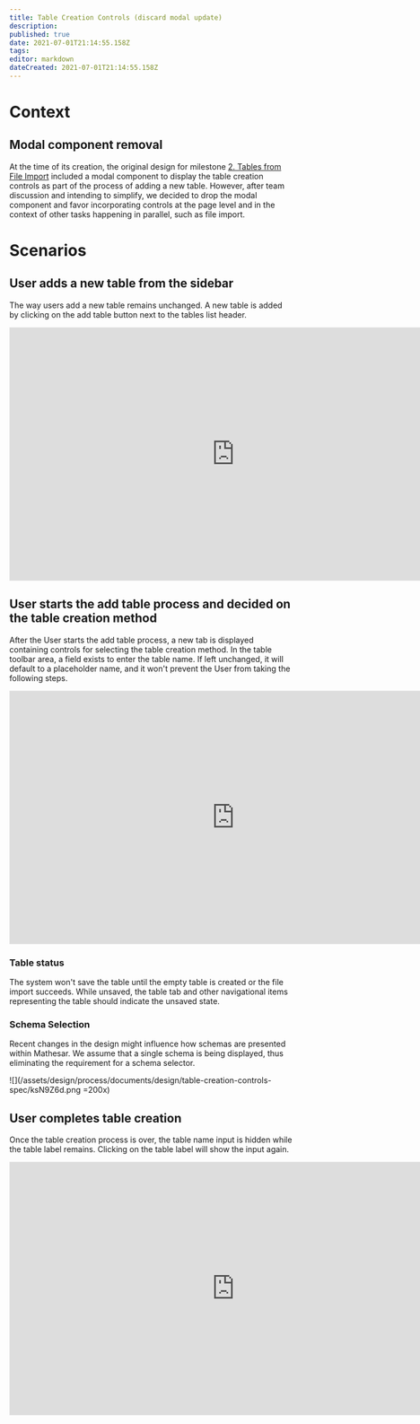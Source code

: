 ```yaml
---
title: Table Creation Controls (discard modal update)
description: 
published: true
date: 2021-07-01T21:14:55.158Z
tags: 
editor: markdown
dateCreated: 2021-07-01T21:14:55.158Z
---
```


# Context

## Modal component removal
At the time of its creation, the original design for milestone [2. Tables from File Import](https://github.com/centerofci/mathesar/milestone/1) included a modal component to display the table creation controls as part of the process of adding a new table. However, after team discussion and intending to simplify, we decided to drop the modal component and favor incorporating controls at the page level and in the context of other tasks happening in parallel, such as file import.

# Scenarios
## User adds a new table from the sidebar
The way users add a new table remains unchanged. A new table is added by clicking on the add table button next to the tables list header.

<iframe style="border: 1px solid rgba(0, 0, 0, 0.1);" width="800" height="450" src="https://www.figma.com/embed?embed_host=share&url=https%3A%2F%2Fwww.figma.com%2Fproto%2FUaf1ntcldzK2U41Jhw6vS2%2FMathesar-MVP%3Fpage-id%3D1825%253A9345%26node-id%3D1831%253A10912%26viewport%3D556%252C338%252C0.3983568251132965%26scaling%3Dcontain" allowfullscreen></iframe>

## User starts the add table process and decided on the table creation method
After the User starts the add table process, a new tab is displayed containing controls for selecting the table creation method. In the table toolbar area, a field exists to enter the table name. If left unchanged, it will default to a placeholder name, and it won't prevent the User from taking the following steps.

<iframe style="border: 1px solid rgba(0, 0, 0, 0.1);" width="800" height="450" src="https://www.figma.com/embed?embed_host=share&url=https%3A%2F%2Fwww.figma.com%2Fproto%2FUaf1ntcldzK2U41Jhw6vS2%2FMathesar-MVP%3Fpage-id%3D1825%253A9345%26node-id%3D1825%253A9346%26viewport%3D556%252C338%252C0.3983568251132965%26scaling%3Dcontain" allowfullscreen></iframe>

### Table status
The system won't save the table until the empty table is created or the file import succeeds. While unsaved, the table tab and other navigational items representing the table should indicate the unsaved state.

### Schema Selection
Recent changes in the design might influence how schemas are presented within Mathesar. We assume that a single schema is being displayed, thus eliminating the requirement for a schema selector.

![](/assets/design/process/documents/design/table-creation-controls-spec/ksN9Z6d.png =200x)

## User completes table creation
Once the table creation process is over, the table name input is hidden while the table label remains. Clicking on the table label will show the input again.

<iframe style="border: 1px solid rgba(0, 0, 0, 0.1);" width="800" height="450" src="https://www.figma.com/embed?embed_host=share&url=https%3A%2F%2Fwww.figma.com%2Fproto%2FUaf1ntcldzK2U41Jhw6vS2%2FMathesar-MVP%3Fpage-id%3D1825%253A9345%26node-id%3D1831%253A10494%26viewport%3D556%252C338%252C0.3983568251132965%26scaling%3Dcontain" allowfullscreen></iframe>